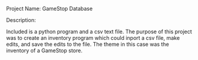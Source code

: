 Project Name: GameStop Database


Description:

Included is a python program and a csv text file. The purpose of this project was to create an inventory program which could 
inport a csv file, make edits, and save the edits to the file. The theme in this case was the inventory of a GameStop store.